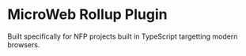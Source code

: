 # MicroWeb Rollup Plugin

Built specifically for NFP projects built in TypeScript targetting modern browsers.

